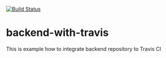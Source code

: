 [![Build Status](https://travis-ci.org/VaraKatare/backend-with-travis.svg?branch=master)](https://travis-ci.org/VaraKatare/backend-with-travis)

# backend-with-travis

This is example how to integrate backend repository to Travis CI


